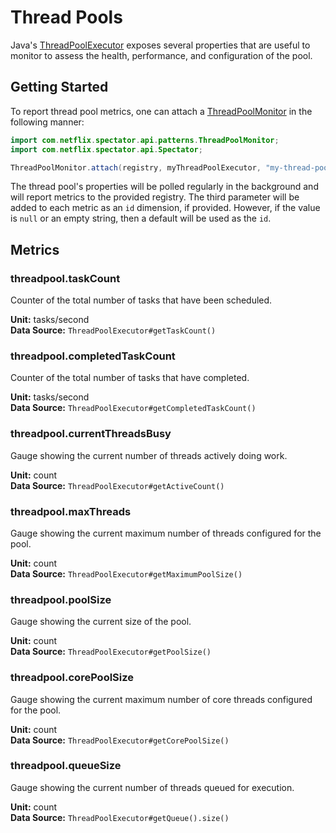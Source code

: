 # Thread Pools

Java's [ThreadPoolExecutor][ThreadPoolExecutorJavadoc] exposes several properties that are useful to monitor to assess
the health, performance, and configuration of the pool.

## Getting Started

To report thread pool metrics, one can attach a [ThreadPoolMonitor][ThreadPoolMonitorJavadoc] in the following manner:

```java
import com.netflix.spectator.api.patterns.ThreadPoolMonitor;
import com.netflix.spectator.api.Spectator;

ThreadPoolMonitor.attach(registry, myThreadPoolExecutor, "my-thread-pool");
```

The thread pool's properties will be polled regularly in the background and will report metrics to the provided
registry. The third parameter will be added to each metric as an `id` dimension, if provided. However, if the value is
`null` or an empty string, then a default will be used as the `id`.

## Metrics

### threadpool.taskCount

Counter of the total number of tasks that have been scheduled.

**Unit:** tasks/second<br/>
**Data Source:** `ThreadPoolExecutor#getTaskCount()`

### threadpool.completedTaskCount

Counter of the total number of tasks that have completed.

**Unit:** tasks/second<br/>
**Data Source:** `ThreadPoolExecutor#getCompletedTaskCount()`

### threadpool.currentThreadsBusy

Gauge showing the current number of threads actively doing work.

**Unit:** count<br/>
**Data Source:** `ThreadPoolExecutor#getActiveCount()`

### threadpool.maxThreads

Gauge showing the current maximum number of threads configured for the pool.

**Unit:** count<br/>
**Data Source:** `ThreadPoolExecutor#getMaximumPoolSize()`

### threadpool.poolSize

Gauge showing the current size of the pool.

**Unit:** count<br/>
**Data Source:** `ThreadPoolExecutor#getPoolSize()`

### threadpool.corePoolSize

Gauge showing the current maximum number of core threads configured for the pool.

**Unit:** count<br/>
**Data Source:** `ThreadPoolExecutor#getCorePoolSize()`

### threadpool.queueSize

Gauge showing the current number of threads queued for execution.

**Unit:** count<br/>
**Data Source:** `ThreadPoolExecutor#getQueue().size()`

[ThreadPoolExecutorJavadoc]: http://docs.oracle.com/javase/8/docs/api/java/util/concurrent/ThreadPoolExecutor.html
[ThreadPoolMonitorJavadoc]: http://netflix.github.io/spectator/en/latest/javadoc/spectator-api/com/netflix/spectator/api/patterns/ThreadPoolMonitor.html
